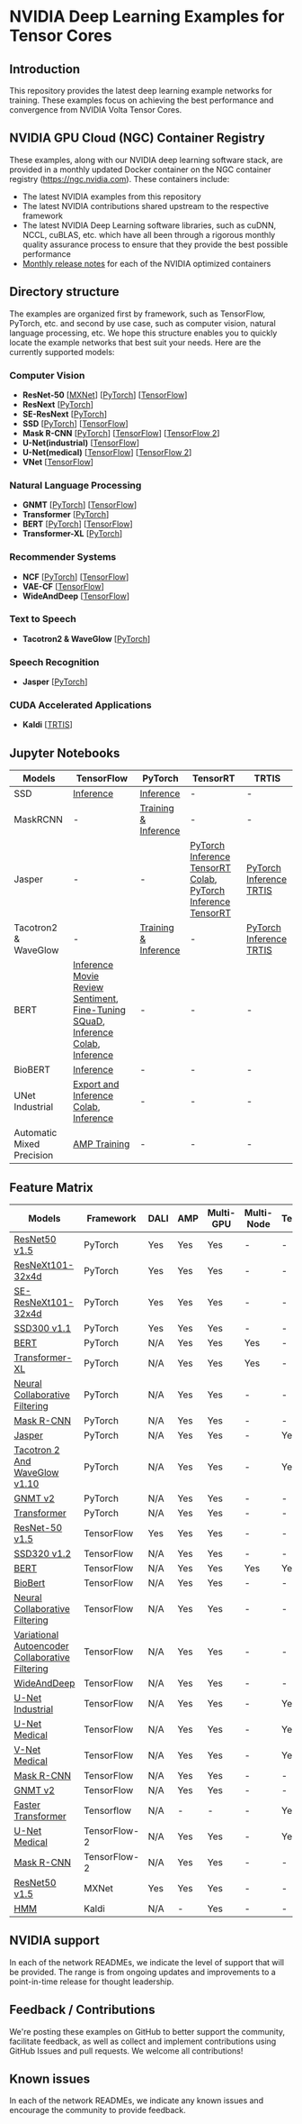 # NVIDIA Deep Learning Examples for Tensor Cores

## Introduction
This repository provides the latest deep learning example networks for training.  These examples focus on achieving the best performance and convergence from NVIDIA Volta Tensor Cores.

## NVIDIA GPU Cloud (NGC) Container Registry
These examples, along with our NVIDIA deep learning software stack, are provided in a monthly updated Docker container on the NGC container registry (https://ngc.nvidia.com). These containers include:  

- The latest NVIDIA examples from this repository
- The latest NVIDIA contributions shared upstream to the respective framework
- The latest NVIDIA Deep Learning software libraries, such as cuDNN, NCCL, cuBLAS, etc. which have all been through a rigorous monthly quality assurance process to ensure that they provide the best possible performance
- [Monthly release notes](https://docs.nvidia.com/deeplearning/dgx/index.html#nvidia-optimized-frameworks-release-notes) for each of the NVIDIA optimized containers

## Directory structure
The examples are organized first by framework, such as TensorFlow, PyTorch, etc. and second by use case, such as computer vision, natural language processing, etc. We hope this structure enables you to quickly locate the example networks that best suit your needs. Here are the currently supported models:

### Computer Vision
- __ResNet-50__ [[MXNet](https://github.com/NVIDIA/DeepLearningExamples/tree/master/MxNet/Classification/RN50v1.5)] [[PyTorch](https://github.com/NVIDIA/DeepLearningExamples/tree/master/PyTorch/Classification/ConvNets)] [[TensorFlow](https://github.com/NVIDIA/DeepLearningExamples/tree/master/TensorFlow/Classification/RN50v1.5)]
- __ResNext__ [[PyTorch](https://github.com/NVIDIA/DeepLearningExamples/tree/master/PyTorch/Classification/ConvNets)]
- __SE-ResNext__ [[PyTorch](https://github.com/NVIDIA/DeepLearningExamples/tree/master/PyTorch/Classification/ConvNets)]
- __SSD__ [[PyTorch](https://github.com/NVIDIA/DeepLearningExamples/tree/master/PyTorch/Detection/SSD)] [[TensorFlow](https://github.com/NVIDIA/DeepLearningExamples/tree/master/TensorFlow/Detection/SSD)]
- __Mask R-CNN__ [[PyTorch](https://github.com/NVIDIA/DeepLearningExamples/tree/master/PyTorch/Segmentation/MaskRCNN)] [[TensorFlow](https://github.com/NVIDIA/DeepLearningExamples/tree/master/TensorFlow2/Segmentation/MaskRCNN)] [[TensorFlow 2](https://github.com/NVIDIA/DeepLearningExamples/tree/master/TensorFlow2/Segmentation/MaskRCNN)] 
- __U-Net(industrial)__ [[TensorFlow](https://github.com/NVIDIA/DeepLearningExamples/tree/master/TensorFlow/Segmentation/UNet_Industrial)]
- __U-Net(medical)__ [[TensorFlow](https://github.com/NVIDIA/DeepLearningExamples/tree/master/TensorFlow/Segmentation/UNet_Medical)] [[TensorFlow 2](https://github.com/NVIDIA/DeepLearningExamples/tree/master/TensorFlow2/Segmentation/UNet_Medical)]
- __VNet__ [[TensorFlow](https://github.com/NVIDIA/DeepLearningExamples/tree/master/TensorFlow/Segmentation/VNet)]

### Natural Language Processing
- __GNMT__ [[PyTorch](https://github.com/NVIDIA/DeepLearningExamples/tree/master/PyTorch/Translation/GNMT)] [[TensorFlow](https://github.com/NVIDIA/DeepLearningExamples/tree/master/TensorFlow/Translation/GNMT)]
- __Transformer__ [[PyTorch](https://github.com/NVIDIA/DeepLearningExamples/tree/master/PyTorch/Translation/Transformer)]
- __BERT__ [[PyTorch](https://github.com/NVIDIA/DeepLearningExamples/tree/master/PyTorch/LanguageModeling/BERT)] [[TensorFlow](https://github.com/NVIDIA/DeepLearningExamples/tree/master/TensorFlow/LanguageModeling/BERT)]
- __Transformer-XL__ [[PyTorch](https://github.com/NVIDIA/DeepLearningExamples/tree/master/PyTorch/LanguageModeling/Transformer-XL)]


### Recommender Systems
- __NCF__ [[PyTorch](https://github.com/NVIDIA/DeepLearningExamples/tree/master/PyTorch/Recommendation/NCF)] [[TensorFlow](https://github.com/NVIDIA/DeepLearningExamples/tree/master/TensorFlow/Recommendation/NCF)]
- __VAE-CF__ [[TensorFlow](https://github.com/NVIDIA/DeepLearningExamples/tree/master/TensorFlow/Recommendation/VAE-CF)]
- __WideAndDeep__ [[TensorFlow](https://github.com/NVIDIA/DeepLearningExamples/tree/master/TensorFlow/Recommendation/WideAndDeep)]


### Text to Speech
- __Tacotron2 & WaveGlow__ [[PyTorch](https://github.com/NVIDIA/DeepLearningExamples/tree/master/PyTorch/SpeechSynthesis/Tacotron2)]

### Speech Recognition
- __Jasper__ [[PyTorch](https://github.com/NVIDIA/DeepLearningExamples/tree/master/PyTorch/SpeechRecognition/Jasper)]

### CUDA Accelerated Applications
- __Kaldi__ [[TRTIS](https://github.com/NVIDIA/DeepLearningExamples/tree/master/Kaldi/SpeechRecognition)]

## Jupyter Notebooks

|  Models | TensorFlow | PyTorch | TensorRT | TRTIS |  
| -------------               | ------------- | ------------- | ------------- | ------------- |
|   SSD                       |   [ Inference](https://github.com/NVIDIA/DeepLearningExamples/blob/master/TensorFlow/Detection/SSD/models/research/object_detection/object_detection_tutorial.ipynb)  |   [ Inference](https://github.com/NVIDIA/DeepLearningExamples/blob/master/PyTorch/Detection/SSD/examples/inference.ipynb)     |  -     |     -     |
|   MaskRCNN                  |   -  |   [ Training & Inference](https://github.com/NVIDIA/DeepLearningExamples/blob/master/PyTorch/Segmentation/MaskRCNN/pytorch/notebooks/pytorch_MaskRCNN_pyt_train_and_inference.ipynb)     |  -     |     -     |
|   Jasper                    |   -  |   -     |  [ PyTorch Inference TensorRT Colab](https://github.com/NVIDIA/DeepLearningExamples/blob/master/PyTorch/SpeechRecognition/Jasper/notebooks/Colab_Jasper_TRT_inference_demo.ipynb), [ PyTorch Inference TensorRT](https://github.com/NVIDIA/DeepLearningExamples/blob/master/PyTorch/SpeechRecognition/Jasper/notebooks/JasperTRT.ipynb)     |     [ PyTorch Inference TRTIS](https://github.com/NVIDIA/DeepLearningExamples/blob/master/PyTorch/SpeechRecognition/Jasper/notebooks/JasperTRTIS.ipynb)     |
|   Tacotron2 & WaveGlow      |   -  |   [ Training & Inference](https://github.com/NVIDIA/DeepLearningExamples/blob/master/PyTorch/SpeechSynthesis/Tacotron2/notebooks/Tacotron2.ipynb)     |  -     |     [ PyTorch Inference TRTIS](https://github.com/NVIDIA/DeepLearningExamples/blob/master/PyTorch/SpeechSynthesis/Tacotron2/notebooks/trtis/notebook.ipynb)     |
|   BERT                      |   [ Inference Movie Review Sentiment](https://github.com/NVIDIA/DeepLearningExamples/blob/master/TensorFlow/LanguageModeling/BERT/predicting_movie_reviews_with_bert_on_tf_hub.ipynb), [ Fine-Tuning SQuaD](https://github.com/NVIDIA/DeepLearningExamples/blob/80f9481ef8a2c61958f240618077bf89cfce78f6/TensorFlow/LanguageModeling/BERT/notebooks/bert_squad_tf_finetuning.ipynb), [ Inference Colab](https://github.com/NVIDIA/DeepLearningExamples/blob/master/TensorFlow/LanguageModeling/BERT/notebooks/bert_squad_tf_inference_colab.ipynb), [ Inference](https://github.com/NVIDIA/DeepLearningExamples/blob/80f9481ef8a2c61958f240618077bf89cfce78f6/TensorFlow/LanguageModeling/BERT/notebooks/bert_squad_tf_inference.ipynb)  |   -     |  -     |     -     |
|   BioBERT                   |   [ Inference](https://github.com/NVIDIA/DeepLearningExamples/blob/master/TensorFlow/LanguageModeling/BERT/notebooks/biobert_ner_tf_inference.ipynb)  |   -     |  -     |     -     |
|   UNet Industrial           |   [ Export and Inference Colab](https://github.com/NVIDIA/DeepLearningExamples/blob/80f9481ef8a2c61958f240618077bf89cfce78f6/TensorFlow/Segmentation/UNet_Industrial/notebooks/Colab_UNet_Industrial_TF_TFHub_export.ipynb), [ Inference](https://github.com/NVIDIA/DeepLearningExamples/blob/80f9481ef8a2c61958f240618077bf89cfce78f6/TensorFlow/Segmentation/UNet_Industrial/notebooks/Colab_UNet_Industrial_TF_TFHub_inference_demo.ipynb)  |   -     |  -     |     -     |
|   Automatic Mixed Precision |   [ AMP Training](https://github.com/NVIDIA/DeepLearningExamples/blob/80f9481ef8a2c61958f240618077bf89cfce78f6/TensorFlow/docs/amp/notebook_v1.14/auto_mixed_precision_demo_cifar10.ipynb)  |   -     |  -     |     -     |


## Feature Matrix
| Models  | Framework | DALI | AMP | Multi-GPU | Multi-Node  | TensorRT  | ONNX  | TRTIS | TF-TRT |
| ------------- | ------------- | ------------- | ------------- | ------------- | ------------- |------------- |------------- |------------- |------------- |
| [ResNet50 v1.5](https://github.com/NVIDIA/DeepLearningExamples/tree/master/PyTorch/Classification/ConvNets/resnet50v1.5)  |PyTorch  | Yes  | Yes  | Yes  | -  | -  | -  | -  | -  |
| [ResNeXt101-32x4d](https://github.com/NVIDIA/DeepLearningExamples/tree/master/PyTorch/Classification/ConvNets/resnext101-32x4d)  |PyTorch  | Yes  | Yes  | Yes  | -  | -  |   -  | -  | -  |
| [SE-ResNeXt101-32x4d](https://github.com/NVIDIA/DeepLearningExamples/tree/master/PyTorch/Classification/ConvNets/se-resnext101-32x4d)  |PyTorch  | Yes  | Yes  | Yes  | -  | -  | -  | -  | -  |
| [SSD300 v1.1](https://github.com/NVIDIA/DeepLearningExamples/tree/master/PyTorch/Detection/SSD) |PyTorch  | Yes  | Yes  | Yes  | -  | -  |   -  | -  | -  |
| [BERT](https://github.com/NVIDIA/DeepLearningExamples/tree/master/PyTorch/LanguageModeling/BERT) |PyTorch  | N/A  | Yes  | Yes  | Yes  | -  |   -  | [Yes](https://github.com/NVIDIA/DeepLearningExamples/tree/master/PyTorch/LanguageModeling/BERT/triton)  | -  |
| [Transformer-XL](https://github.com/NVIDIA/DeepLearningExamples/tree/master/PyTorch/LanguageModeling/Transformer-XL) |PyTorch  | N/A  | Yes  | Yes  | Yes  | -  |   -  | -  | -  |
| [Neural Collaborative Filtering](https://github.com/NVIDIA/DeepLearningExamples/tree/master/PyTorch/Recommendation/NCF) |PyTorch  | N/A  | Yes  | Yes  | -  |  -  |-  | -  | -  |
| [Mask R-CNN](https://github.com/NVIDIA/DeepLearningExamples/tree/master/PyTorch/Segmentation/MaskRCNN) |PyTorch  | N/A  | Yes  | Yes  | -  | -  |   -  | -  | -  |
| [Jasper](https://github.com/NVIDIA/DeepLearningExamples/tree/master/PyTorch/SpeechRecognition/Jasper) |PyTorch  | N/A  | Yes  | Yes  | -  | Yes  |   Yes  | [Yes](https://github.com/NVIDIA/DeepLearningExamples/tree/master/PyTorch/SpeechRecognition/Jasper/trtis)  | -  |
| [Tacotron 2 And WaveGlow v1.10](https://github.com/NVIDIA/DeepLearningExamples/tree/master/PyTorch/SpeechSynthesis/Tacotron2) | PyTorch  | N/A  | Yes  | Yes  | -  | Yes  |   Yes  | [Yes](https://github.com/NVIDIA/DeepLearningExamples/tree/master/PyTorch/SpeechSynthesis/Tacotron2/notebooks/trtis)  | -  |
| [GNMT v2](https://github.com/NVIDIA/DeepLearningExamples/tree/master/PyTorch/Translation/GNMT) |PyTorch  | N/A  | Yes  | Yes  | -  | -  |   -  | -  | -  |
| [Transformer](https://github.com/NVIDIA/DeepLearningExamples/tree/master/PyTorch/Translation/Transformer) |PyTorch  | N/A  | Yes  | Yes  | -  | -  |   -  | -  | -  |
| [ResNet-50 v1.5](https://github.com/NVIDIA/DeepLearningExamples/tree/master/TensorFlow/Classification/RN50v1.5) |TensorFlow  | Yes  | Yes  | Yes  | -  | -  | -  | -  | -  |
| [SSD320 v1.2](https://github.com/NVIDIA/DeepLearningExamples/tree/master/TensorFlow/Detection/SSD) | TensorFlow  | N/A  | Yes  | Yes  | -  | -  | -  | -  | -  |
| [BERT](https://github.com/NVIDIA/DeepLearningExamples/tree/master/TensorFlow/LanguageModeling/BERT) |TensorFlow  | N/A  | Yes  | Yes  | Yes  | Yes  | -  | [Yes](https://github.com/NVIDIA/DeepLearningExamples/tree/master/TensorFlow/LanguageModeling/BERT/trtis)  | Yes  |
| [BioBert](https://github.com/NVIDIA/DeepLearningExamples/tree/master/TensorFlow/LanguageModeling/BERT/biobert) | TensorFlow  | N/A  | Yes  | Yes  | -  | -  | -  | -  | -  |
| [Neural Collaborative Filtering](https://github.com/NVIDIA/DeepLearningExamples/tree/master/TensorFlow/Recommendation/NCF) |TensorFlow  | N/A  | Yes  | Yes  | -  | -  | -  | -  | -  |
| [Variational Autoencoder Collaborative Filtering](https://github.com/NVIDIA/DeepLearningExamples/tree/master/TensorFlow/Recommendation/VAE-CF) |TensorFlow  | N/A  | Yes  | Yes  | -  | -  |   -  | -  | -  |
| [WideAndDeep](https://github.com/NVIDIA/DeepLearningExamples/tree/master/TensorFlow/Recommendation/WideAndDeep) | TensorFlow  | N/A  | Yes  | Yes  | -  | -  |   -  | -  | -  |
| [U-Net Industrial](https://github.com/NVIDIA/DeepLearningExamples/tree/master/TensorFlow/Segmentation/UNet_Industrial) |TensorFlow  | N/A  | Yes  | Yes  | -  | Yes  |   -  | -  | Yes  |
| [U-Net Medical](https://github.com/NVIDIA/DeepLearningExamples/tree/master/TensorFlow/Segmentation/UNet_Medical) | TensorFlow  | N/A  | Yes  | Yes  | -  |  Yes  |-  |   -  | Yes  |
| [V-Net Medical](https://github.com/NVIDIA/DeepLearningExamples/tree/master/TensorFlow/Segmentation/VNet) | TensorFlow  | N/A  | Yes  | Yes  | -  |  Yes  | Yes |   -  | Yes  |
| [Mask R-CNN](https://github.com/NVIDIA/DeepLearningExamples/tree/master/TensorFlow2/Segmentation/MaskRCNN) |TensorFlow  | N/A  | Yes  | Yes  | -  | -  |   -  | -  | -  |
| [GNMT v2](https://github.com/NVIDIA/DeepLearningExamples/tree/master/TensorFlow/Translation/GNMT) | TensorFlow  | N/A  | Yes  | Yes  | -  | -  |   -  | -  | -  |
| [Faster Transformer](https://github.com/NVIDIA/DeepLearningExamples/tree/master/FasterTransformer) | Tensorflow  | N/A  | -  | -  | -  | Yes  |   -  | -  | -  |
| [U-Net Medical](https://github.com/NVIDIA/DeepLearningExamples/tree/master/TensorFlow2/Segmentation/UNet_Medical) | TensorFlow-2  | N/A  | Yes  | Yes  | -  |  Yes  |-  |   -  | Yes  |
| [Mask R-CNN](https://github.com/NVIDIA/DeepLearningExamples/tree/master/TensorFlow2/Segmentation/MaskRCNN) |TensorFlow-2  | N/A  | Yes  | Yes  | -  |  -  |-  |   -  | -  |
| [ResNet50 v1.5](https://github.com/NVIDIA/DeepLearningExamples/tree/master/MxNet/Classification/RN50v1.5) | MXNet  | Yes  | Yes  | Yes  | -  | -  |   -  | -  | -  |
| [HMM](https://github.com/NVIDIA/DeepLearningExamples/tree/master/Kaldi/SpeechRecognition) | Kaldi  | N/A  | -  | Yes  | -  | -  |   -  | Yes  | -  |

## NVIDIA support
In each of the network READMEs, we indicate the level of support that will be provided. The range is from ongoing updates and improvements to a point-in-time release for thought leadership.

## Feedback / Contributions
We're posting these examples on GitHub to better support the community, facilitate feedback, as well as collect and implement contributions using GitHub Issues and pull requests. We welcome all contributions!

## Known issues
In each of the network READMEs, we indicate any known issues and encourage the community to provide feedback.




